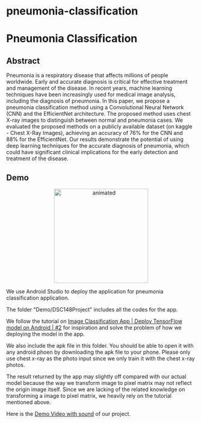 # pneumonia-classification

# Pneumonia Classification

## Abstract
Pneumonia is a respiratory disease that affects millions of people worldwide. Early and accurate diagnosis is critical for effective treatment and management of the disease. In recent years, machine learning techniques have been increasingly used for medical image analysis, including the diagnosis of pneumonia. In this paper, we propose a pneumonia classification method using a Convolutional Neural Network (CNN) and the EfficientNet architecture. The proposed method uses chest X-ray images to distinguish between normal and pneumonia cases. We evaluated the proposed methods on a publicly available dataset (on kaggle - Chest X-Ray Images), achieving an accuracy of 76\% for the CNN and 88\% for the EfficientNet.
    Our results demonstrate the potential of using deep learning techniques for the accurate diagnosis of pneumonia, which could have significant clinical implications for the early detection and treatment of the disease.

## Demo
<p align="center">
  <img src="https://github.com/radiangle/pneumonia-classification/blob/main/demo-android.gif" alt="animated" width="250"/>
</p>

We use Android Studio to deploy the application for pneumonia classification application. 

The folder "Demo/DSC148Project" includes all the codes for the app. 

We follow the tutorial on [Image Classification App | Deploy TensorFlow model on Android | #2](https://www.youtube.com/watch?v=yV9nrRIC_R0) for
inspiration and solve the problem of how we deploying the model in the app. 

We also include the apk file in this folder. You should be able to open it with any android phoen by downloading the apk file to your phone. 
Please only use chest x-ray as the photo input since we only train it with the chest x-ray photos. 

The result returned by the app may slightly off compared with our actual model because the way we transform image to pixel matrix may not reflect the 
origin image itself. 
Since we are lacking of the related knowledge on transforming a image to pixel matrix, we heavily rely on the tutorial
mentioned above. 

Here is the [Demo Video with sound](https://youtu.be/sFSY-EhBKVY) of our project. 
